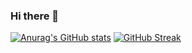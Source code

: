 ### Hi there 👋
[![Anurag's GitHub stats](https://github-readme-stats.vercel.app/api?username=km6293)](https://github.com/km6293/github-readme-stats)
[![GitHub Streak](https://streak-stats.demolab.com/?user=km6293)](https://git.io/streak-stats)
<!--
**km6293/km6293** is a ✨ _special_ ✨ repository because its `README.md` (this file) appears on your GitHub profile.

Here are some ideas to get you started:

- 🔭 I’m currently working on ...
- 🌱 I’m currently learning ...
- 👯 I’m looking to collaborate on ...
- 🤔 I’m looking for help with ...
- 💬 Ask me about ...
- 📫 How to reach me: ...
- 😄 Pronouns: ...
- ⚡ Fun fact: ...
-->
